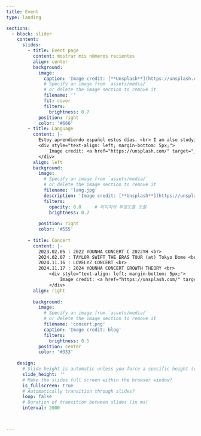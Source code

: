 ```yaml
---
title: Event
type: landing

sections:
  - block: slider
    content:
      slides:
        - title: Event page
          content: mostrar mis números recientes
          align: center
          background:
            image:
              caption: 'Image credit: [**Unsplash**](https://unsplash.com/photos/s9CC2SKySJM)'
              # Specify an image from `assets/media/`
              # or delete the image section to remove it
              filename: ''
              fit: cover
              filters:
                brightness: 0.7
            position: right
            color: '#666'
        - title: Language
          content: |-
            Estoy aprendiendo español estos días. <br> I am also studying English. <br> Of course, Java.   
            <div style="text-align: left; margin-bottom: 5px;">
                Image credit: <a href="https://unsplash.com/" target="_blank"><strong>Unsplash</strong></a>
            </div> 
          align: left
          background:
            image:
              # Specify an image from `assets/media/`
              # or delete the image section to remove it
              filename: 'lang.jpg'
              description: 'Image credit: [**Unsplash**](https://unsplash.com/)'
              filters:
                opacity: 0.8     # 이미지의 투명도를 조절
                brightness: 0.7
                
            position: right
            color: '#555'
            
        - title: Concert
          content: |-
            2023.02.05 : 2022 YOUNHA CONCERT C 2022YH <br>
            2024.02.07 : TAYLOR SWIFT THE ERAS TOUR (at) Tokyo Dome <br>
            2024.11.16 : LOVELYZ CONCERT <br>
            2024.11.17 : 2024 YOUNHA CONCERT GROWTH THEORY <br>
                <div style="text-align: left; margin-bottom: 5px;">
                    Image credit: <a href="https://unsplash.com/" target="_blank"><strong>Unsplash</strong></a>
                </div> 
          align: right
        
          background:
            image:
              # Specify an image from `assets/media/`
              # or delete the image section to remove it
              filename: 'concert.png'
              caption: 'Image credit: blog'
              filters:
                brightness: 0.5
            position: center
            color: '#333'
            
    design:
      # Slide height is automatic unless you force a specific height (e.g. '400px')
      slide_height: ''
      # Make the slides full screen within the browser window?
      is_fullscreen: true
      # Automatically transition through slides?
      loop: false
      # Duration of transition between slides (in ms)
      interval: 2000



---
```

